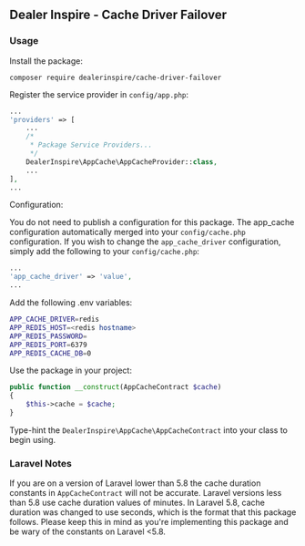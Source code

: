## Dealer Inspire - Cache Driver Failover

### Usage

Install the package:
```
composer require dealerinspire/cache-driver-failover
```

Register the service provider in `config/app.php`:
```php
...
'providers' => [
    ...
    /*
     * Package Service Providers...
     */
    DealerInspire\AppCache\AppCacheProvider::class,
    ...
],
...
```

Configuration:

You do not need to publish a configuration for this package. The app_cache configuration
automatically merged into your `config/cache.php` configuration. If you wish to change the
`app_cache_driver` configuration, simply add the following to your `config/cache.php`:
```php
...
'app_cache_driver' => 'value',
...
```

Add the following .env variables:
```bash
APP_CACHE_DRIVER=redis
APP_REDIS_HOST=<redis hostname>
APP_REDIS_PASSWORD=
APP_REDIS_PORT=6379
APP_REDIS_CACHE_DB=0
```

Use the package in your project:
```php
public function __construct(AppCacheContract $cache)
{
    $this->cache = $cache;
}
```
Type-hint the `DealerInspire\AppCache\AppCacheContract` into your class to begin using.

### Laravel Notes

If you are on a version of Laravel lower than 5.8 the cache duration constants in `AppCacheContract`
will not be accurate. Laravel versions less than 5.8 use cache duration values of minutes. In Laravel 5.8,
cache duration was changed to use seconds, which is the format that this package follows. Please keep
this in mind as you're implementing this package and be wary of the constants on Laravel <5.8.
